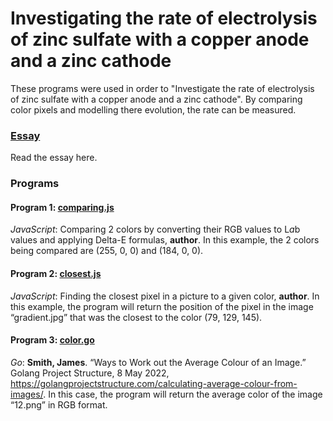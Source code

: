 
# Investigating the rate of electrolysis of zinc sulfate with a copper anode and a zinc cathode

These programs were used in order to "Investigate the rate of electrolysis of zinc sulfate with a copper anode and a zinc cathode". By comparing color pixels and modelling there evolution, the rate can be measured.

### [Essay](https://github.com/Sam-B-Y/Color-Comparer/blob/main/essay.pdf)
Read the essay here.

### Programs

#### Program 1: [comparing.js](https://github.com/Sam-B-Y/Color-Comparer/blob/main/comparing.js)
_JavaScript_: Comparing 2 colors by converting their RGB values to L*a*b values and applying Delta-E formulas, **author**. In this example, the 2 colors being compared are (255, 0, 0) and (184, 0, 0).

#### Program 2: [closest.js](https://github.com/Sam-B-Y/Color-Comparer/blob/main/closest.js)
_JavaScript_: Finding the closest pixel in a picture to a given color, **author**. In this example, the program will return the position of the pixel in the image “gradient.jpg” that was the closest to the color (79, 129, 145).

#### Program 3: [color.go](https://github.com/Sam-B-Y/Color-Comparer/blob/main/color.go)
_Go_: **Smith, James**. “Ways to Work out the Average Colour of an Image.” Golang Project Structure, 8 May 2022, https://golangprojectstructure.com/calculating-average-colour-from-images/. 
In this case, the program will return the average color of the image “12.png” in RGB format.